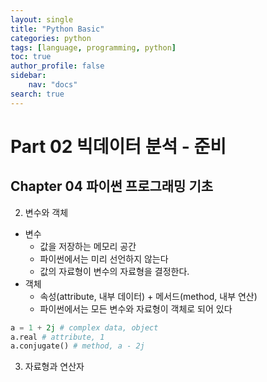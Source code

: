 ```yaml
---
layout: single
title: "Python Basic"
categories: python
tags: [language, programming, python]
toc: true
author_profile: false
sidebar:
    nav: "docs"
search: true
---
```


# Part 02 빅데이터 분석 - 준비

## Chapter 04 파이썬 프로그래밍 기초

2. 변수와 객체

- 변수
  - 값을 저장하는 메모리 공간
  - 파이썬에서는 미리 선언하지 않는다
  - 값의 자료형이 변수의 자료형을 결정한다.
- 객체
  - 속성(attribute, 내부 데이터) + 메서드(method, 내부 연산)
  - 파이썬에서는 모든 변수와 자료형이 객체로 되어 있다

```py
a = 1 + 2j # complex data, object
a.real # attribute, 1
a.conjugate() # method, a - 2j
```

3. 자료형과 연산자

